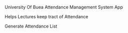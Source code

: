 University Of Buea Attendance Management System App

Helps Lectures keep tract of Attendance

Generate Attendance List

